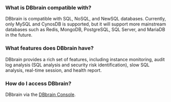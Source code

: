 ### What is DBbrain compatible with?
DBbrain is compatible with SQL, NoSQL, and NewSQL databases. Currently, only MySQL and CynosDB is supported, but it will support more mainstream databases such as Redis, MongoDB, PostgreSQL, SQL Server, and MariaDB in the future.

### What features does DBbrain have?
DBbrain provides a rich set of features, including instance monitoring, audit log analysis (SQL analysis and security risk identification), slow SQL analysis, real-time session, and health report.

### How do I access DBbrain?
DBbrain via the [DBbrain Console](https://console.cloud.tencent.com/cdb).
